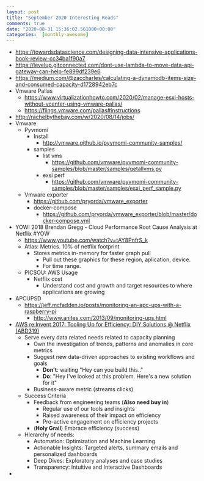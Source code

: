 ```yaml
---
layout: post
title: "September 2020 Interesting Reads"
comments: true
date: "2020-08-31 15:36:02.561000+00:00"
categories:  [monthly-awesome]
---
```




* https://towardsdatascience.com/designing-data-intensive-applications-book-review-cc34ba1f90a7
* https://levelup.gitconnected.com/dont-use-lambda-to-move-data-api-gateway-can-help-fe899df239e6
* https://medium.com/@zaccharles/calculating-a-dynamodb-items-size-and-consumed-capacity-d1728942eb7c
* Vmware Pallas
    * https://www.virtualizationhowto.com/2020/02/manage-esxi-hosts-without-vcenter-using-vmware-pallas/
    * https://flings.vmware.com/pallas#instructions
* http://rachelbythebay.com/w/2020/08/14/jobs/
* Vmware 
    * Pyvmomi
        * Install
            * http://vmware.github.io/pyvmomi-community-samples/
        * samples
            * list vms
                * https://github.com/vmware/pyvmomi-community-samples/blob/master/samples/getallvms.py
            * exsi perf
                * https://github.com/vmware/pyvmomi-community-samples/blob/master/samples/esxi_perf_sample.py
    * Vmware exporter
        * https://github.com/pryorda/vmware_exporter
        * docker-compose
            * https://github.com/pryorda/vmware_exporter/blob/master/docker-compose.yml
* YOW! 2018 Brendan Gregg - Cloud Performance Root Cause Analysis at Netflix #YOW
    * https://www.youtube.com/watch?v=tAY8PnfrS_k
    * Atlas: Metrics. 10% of netflix footprint
        * Stores metrics in-memory for faster graph pull
            * Pull out these graphics for these region, aplication, device.
            * For time range.
    * PICSOU: AWS Usage
        * Netflix cost
            * Understand cost and growth and target resources to where applications are growing
* APCUPSD
    * https://jeff.mcfadden.io/posts/monitoring-an-apc-ups-with-a-raspberry-pi
        * http://www.anites.com/2013/09/monitoring-ups.html
* [AWS re:Invent 2017: Tooling Up for Efficiency: DIY Solutions @ Netflix (ABD319)](https://www.youtube.com/watch?v=U01QSQJmJbQ)
    * Serve every data related needs related to capacity planning
        * Own the investigation of trends, patterns and anomalies in core metrics
        * Suggest new data-driven approaches to existing workflows and goals
            * **Don't**:  waiting "Hey can you build this.."
            * **Do**: "Hey I've looked at this problem. Here's  a new solution for it"
        * Business-aware metric (streams clicks)
    * Success Criteria
        * Feedback from engineering teams (**Also need buy in**)
            * Regular use of our tools and insights
            * Raised awareness of their impact on efficiency
            * Pro-active engagement on efficiency projects
        * (**Holy Grail**) Embrace efficiency (success)
    * Hierarchy of needs:
        * Automation: Optimization and Machine Learning
        * Actionable Insights: Targeted alerts, summary emails and personalized dashboards
        * Deep Dives: Exploratory analyses and case studies
        * Transparency: Intuitive and Interactive Dashboards
* 















